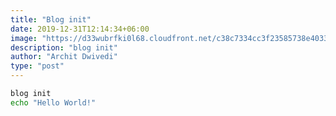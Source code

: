 ```yaml
---
title: "Blog init"
date: 2019-12-31T12:14:34+06:00
image: "https://d33wubrfki0l68.cloudfront.net/c38c7334cc3f23585738e40334284fddcaf03d5e/2e17c/images/hugo-logo-wide.svg"
description: "blog init"
author: "Archit Dwivedi"
type: "post"
---
```


```bash
blog init
echo "Hello World!"
```